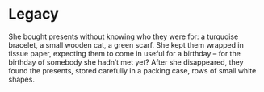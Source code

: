 Legacy
======


She bought presents without knowing who they were for: a turquoise bracelet, a small wooden cat, a green scarf. She kept them wrapped in tissue paper, expecting them to come in useful for a birthday – for the birthday of somebody she hadn’t met yet? After she disappeared, they found the presents, stored carefully in a packing case, rows of small white shapes.

